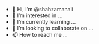 - 👋 Hi, I’m @shahzamanali
- 👀 I’m interested in ...
- 🌱 I’m currently learning ...
- 💞️ I’m looking to collaborate on ...
- 📫 How to reach me ...

<!---
shahzamanali/shahzamanali is a ✨ special ✨ repository because its `README.md` (this file) appears on your GitHub profile.
You can click the Preview link to take a look at your changes.
--->
